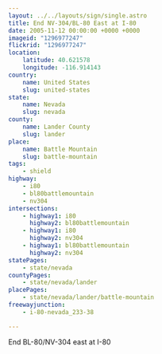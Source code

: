 ```yaml
---
layout: ../../layouts/sign/single.astro
title: End NV-304/BL-80 East at I-80
date: 2005-11-12 00:00:00 +0000 +0000
imageid: "1296977247"
flickrid: "1296977247"
location:
    latitude: 40.621578
    longitude: -116.914143
country:
    name: United States
    slug: united-states
state:
    name: Nevada
    slug: nevada
county:
    name: Lander County
    slug: lander
place:
    name: Battle Mountain
    slug: battle-mountain
tags:
    - shield
highway:
    - i80
    - bl80battlemountain
    - nv304
intersections:
    - highway1: i80
      highway2: bl80battlemountain
    - highway1: i80
      highway2: nv304
    - highway1: bl80battlemountain
      highway2: nv304
statePages:
    - state/nevada
countyPages:
    - state/nevada/lander
placePages:
    - state/nevada/lander/battle-mountain
freewayjunction:
    - i-80-nevada_233-38

---
```

End BL-80/NV-304 east at I-80